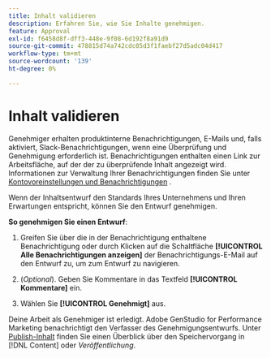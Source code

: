```yaml
---
title: Inhalt validieren
description: Erfahren Sie, wie Sie Inhalte genehmigen.
feature: Approval
exl-id: f6458d8f-dff3-448e-9f08-6d192f8a91d9
source-git-commit: 478815d74a742cdc05d3f1faebf27d5adc04d417
workflow-type: tm+mt
source-wordcount: '139'
ht-degree: 0%

---
```


# Inhalt validieren

Genehmiger erhalten produktinterne Benachrichtigungen, E-Mails und, falls aktiviert, Slack-Benachrichtigungen, wenn eine Überprüfung und Genehmigung erforderlich ist. Benachrichtigungen enthalten einen Link zur Arbeitsfläche, auf der der zu überprüfende Inhalt angezeigt wird. Informationen zur Verwaltung Ihrer Benachrichtigungen finden Sie unter [Kontovoreinstellungen und Benachrichtigungen](https://experienceleague.adobe.com/en/docs/core-services/interface/features/account-preferences) .

Wenn der Inhaltsentwurf den Standards Ihres Unternehmens und Ihren Erwartungen entspricht, können Sie den Entwurf genehmigen.

**So genehmigen Sie einen Entwurf**:

1. Greifen Sie über die in der Benachrichtigung enthaltene Benachrichtigung oder durch Klicken auf die Schaltfläche **[!UICONTROL Alle Benachrichtigungen anzeigen]** der Benachrichtigungs-E-Mail auf den Entwurf zu, um zum Entwurf zu navigieren.

1. (_Optional_). Geben Sie Kommentare in das Textfeld **[!UICONTROL Kommentare]** ein.

1. Wählen Sie **[!UICONTROL Genehmigt]** aus.

Deine Arbeit als Genehmiger ist erledigt. Adobe GenStudio for Performance Marketing benachrichtigt den Verfasser des Genehmigungsentwurfs. Unter [Publish-Inhalt](./publish-content.md) finden Sie einen Überblick über den Speichervorgang in [!DNL Content] oder _Veröffentlichung_.
